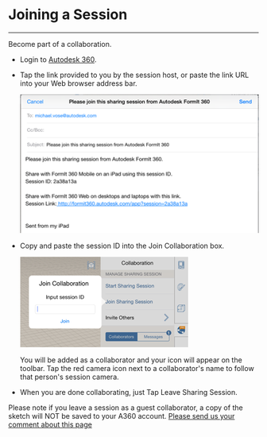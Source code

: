 # Joining a Session

----

Become part of a collaboration.
 

* Login to [Autodesk 360](https://360.autodesk.com).
* Tap the link provided to you by the session host, or paste the link URL into your Web browser address bar. 
    
    ![](Images/GUID-B05FA4C7-D9E4-4D16-AAE3-9F8E77BB03A5-low.png)
* Copy and paste the session ID into the Join Collaboration box. 
    
    ![](Images/GUID-15C28F8C-F7A1-46DE-B421-488A282CF466-low.png)
    
    You will be added as a collaborator and your icon will appear on the toolbar. Tap the red camera icon next to a collaborator's name to follow that person's session camera.
* When you are done collaborating, just Tap Leave Sharing Session.

Please note if you leave a session as a guest collaborator, a copy of the sketch will NOT be saved to your A360 account.
[Please send us your comment about this page](#)